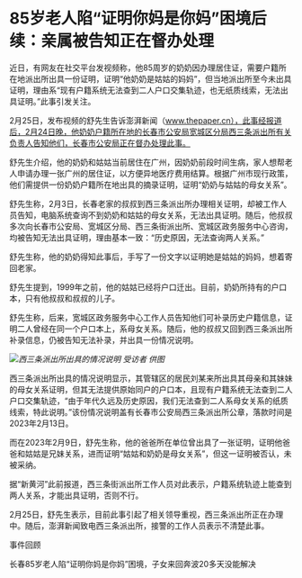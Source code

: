 # 85岁老人陷“证明你妈是你妈”困境后续：亲属被告知正在督办处理

近日，有网友在社交平台发视频称，他85周岁的奶奶因办理居住证，需要户籍所在地派出所出具一份证明，证明“他奶奶是姑姑的妈妈”，但当地派出所至今未出具证明，理由系“现有户籍系统无法查到二人户口交集轨迹，也无纸质线索，无法出具证明。”此事引发关注。

2月25日，发布视频的舒先生告诉澎湃新闻（www.thepaper.cn），此事经报道后，2月24日晚，他奶奶户籍所在地的长春市公安局宽城区分局西三条派出所有关负责人告知他们，长春市公安局正在督办处理此事。

舒先生介绍，他的奶奶和姑姑当前居住在广州，因奶奶前段时间生病，家人想帮老人申请办理一张广州的居住证，以方便异地医疗费用结算。根据广州市现行政策，他们需提供一份奶奶户籍所在地出具的摘录证明，证明“奶奶与姑姑的母女关系”。

舒先生称，2月3日，长春老家的叔叔到西三条派出所办理相关证明，却被工作人员告知，电脑系统查询不到奶奶和姑姑的母女关系，无法出具证明。随后，他叔叔多次向长春市公安局、宽城区分局、西三条街派出所、宽城区政务服务中心咨询，均被告知无法出具证明，理由基本一致：“历史原因，无法查询两人关系。”

舒先生称，他的奶奶得知此事后，手写了一份文字以证明她是姑姑的妈妈，想着寄回老家。

舒先生提到，1999年之前，他的姑姑已经将户口迁出。目前，奶奶所持有的户口本，只有他叔叔和叔叔的儿子。

舒先生称，后来，宽城区政务服务中心工作人员告知他们可补录历史户籍信息，证明二人曾经在同一个户口本上，系母女关系。随后，他的叔叔又回到西三条派出所补录信息，仍被告知无法补录，并出具一份情况说明。

![](https://inews.gtimg.com/newsapp_bt/0/15690027430/1000)_西三条派出所出具的情况说明 受访者
供图_

西三条派出所出具的情况说明显示，其管辖区的居民刘某来所出具其母亲和其妹妹的母女关系证明，但其无法提供原始同户的户口本，且现有户籍系统无法查到二人户口交集轨迹，“由于年代久远及历史原因，我们无法查到二人系母女关系的纸质线索，特此说明。”该份情况说明盖有长春市公安局西三条派出所公章，落款时间是2023年2月13日。

而在2023年2月9日，舒先生称，他的爸爸所在单位曾出具了一张证明，证明他爸爸和姑姑是兄妹关系，进而证明“姑姑和奶奶是母女关系”，但这一证明被否认，未被采纳。

据“新黄河”此前报道，西三条街派出所工作人员对此表示，户籍系统轨迹上能查到两人关系，才能出具证明，否则不行。

2月25日，舒先生表示，目前此事引起了相关领导重视，西三条派出所正在办理中。随后，澎湃新闻致电西三条派出所，接警的工作人员表示不清楚此事。

事件回顾

长春85岁老人陷“证明你妈是你妈”困境，子女来回奔波20多天没能解决

